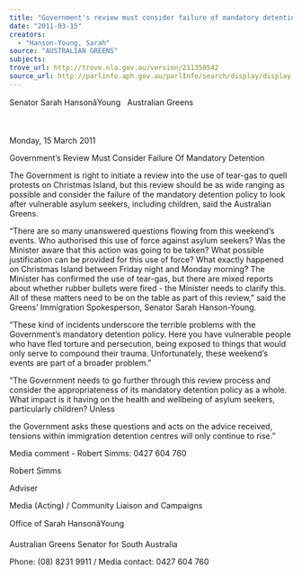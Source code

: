 ```yaml
---
title: "Government's review must consider failure of mandatory detention"
date: "2011-03-15"
creators:
  - "Hanson-Young, Sarah"
source: "AUSTRALIAN GREENS"
subjects:
trove_url: http://trove.nla.gov.au/version/211350542
source_url: http://parlinfo.aph.gov.au/parlInfo/search/display/display.w3p;query=Id%3A%22media/pressrel/626270%22
---
```


 Senator Sarah HansonâYoung   Australian Greens 

  

 Monday, 15 March 2011  

 Government’s Review Must Consider Failure Of Mandatory Detention  

 The Government is right to initiate a review into the use of tear-gas to quell protests  on Christmas Island, but this review should be as wide ranging as possible and  consider the failure of the mandatory detention policy to look after vulnerable asylum  seekers, including children, said the Australian Greens. 

 “There are so many unanswered questions flowing from this weekend’s events. Who  authorised this use of force against asylum seekers? Was the Minister aware that  this action was going to be taken? What possible justification can be provided for this  use of force?  What exactly happened on Christmas Island between Friday night and  Monday morning? The Minister has confirmed the use of tear-gas, but there are  mixed reports about whether rubber bullets were fired - the Minister needs to clarify  this.  All of these matters need to be on the table as part of this review,” said the  Greens’ Immigration Spokesperson, Senator Sarah Hanson-Young.  

 “These kind of incidents underscore the terrible problems with the Government’s  mandatory detention policy. Here you have vulnerable people who have fled torture  and persecution, being exposed to things that would only serve to compound their  trauma. Unfortunately, these weekend’s events are part of a broader problem.” 

 “The Government needs to go further through this review process and consider the  appropriateness of its mandatory detention policy as a whole. What impact is it  having on the health and wellbeing of asylum seekers, particularly children? Unless 

 the Government asks these questions and acts on the advice received, tensions  within immigration detention centres will only continue to rise.”  

 Media comment - Robert Simms: 0427 604 760  

 Robert Simms  

 Adviser 

 Media (Acting) / Community Liaison and Campaigns  

 Office of Sarah HansonâYoung 

 Australian Greens Senator for South Australia  

 Phone: (08) 8231 9911 / Media contact: 0427 604 760  

